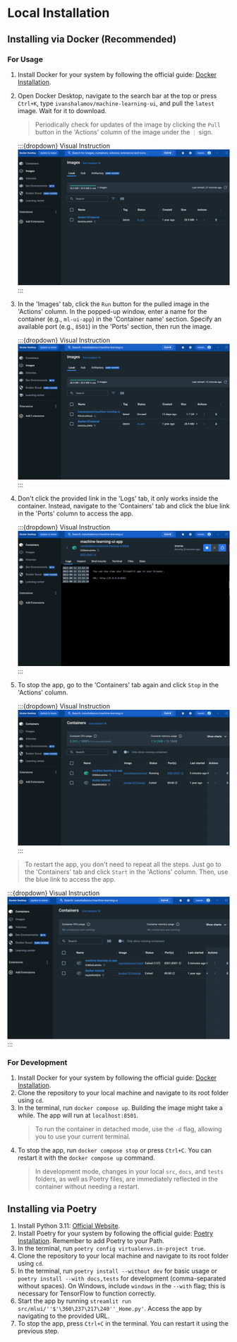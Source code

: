 Local Installation
==================

## Installing via Docker (Recommended)

### For Usage

1. Install Docker for your system by following the official guide: [Docker Installation](https://docs.docker.com/engine/install/).
1. Open Docker Desktop, navigate to the search bar at the top or press `Ctrl+K`, type `ivanshalamov/machine-learning-ui`, and pull the `latest` image. Wait for it to download.
    > Periodically check for updates of the image by clicking the `Pull` button in the 'Actions' column of the image under the `⋮` sign.

    :::{dropdown} Visual Instruction
    ![](gifs/docker_search.gif)
    :::

1. In the 'Images' tab, click the `Run` button for the pulled image in the 'Actions' column. In the popped-up window, enter a name for the container (e.g., `ml-ui-app`) in the 'Container name' section. Specify an available port (e.g., `8501`) in the 'Ports' section, then run the image.

    :::{dropdown} Visual Instruction
    ![](gifs/docker_image_run.gif)
    :::

1. Don't click the provided link in the 'Logs' tab, it only works inside the container. Instead, navigate to the 'Containers' tab and click the blue link in the 'Ports' column to access the app.

    :::{dropdown} Visual Instruction
    ![](gifs/docker_app_navigate.gif)
    :::

1. To stop the app, go to the 'Containers' tab again and click `Stop` in the 'Actions' column.

    :::{dropdown} Visual Instruction
    ![](gifs/docker_container_stop.gif)
    :::

> To restart the app, you don't need to repeat all the steps. Just go to the 'Containers' tab and click `Start` in the 'Actions' column. Then, use the blue link to access the app.

:::{dropdown} Visual Instruction
![](gifs/docker_container_restart.gif)
:::

### For Development

1. Install Docker for your system by following the official guide: [Docker Installation](https://docs.docker.com/engine/install/).
1. Clone the repository to your local machine and navigate to its root folder using `cd`.
1. In the terminal, run `docker compose up`. Building the image might take a while. The app will run at `localhost:8501`.
    > To run the container in detached mode, use the `-d` flag, allowing you to use your current terminal.
1. To stop the app, run `docker compose stop` or press `Ctrl+C`. You can restart it with the `docker compose up` command.
    > In development mode, changes in your local `src`, `docs`, and `tests` folders, as well as Poetry files, are immediately reflected in the container without needing a restart.


## Installing via Poetry

1. Install Python 3.11: [Official Website](https://www.python.org/downloads/).
1. Install Poetry for your system by following the official guide: [Poetry Installation](https://python-poetry.org/docs/#installation). Remember to add Poetry to your Path.
1. In the terminal, run `poetry config virtualenvs.in-project true`.
1. Clone the repository to your local machine and navigate to its root folder using `cd`.
1. In the terminal, run `poetry install --without dev` for basic usage or `poetry install --with docs,tests` for development (comma-separated without spaces). On Windows, include `windows` in the `--with` flag; this is necessary for TensorFlow to function correctly.
1. Start the app by running `streamlit run src/mlui/''$'\360\237\217\240''_Home.py'`. Access the app by navigating to the provided URL.
1. To stop the app, press `Ctrl+C` in the terminal. You can restart it using the previous step.

